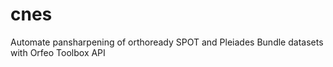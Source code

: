 # cnes
Automate pansharpening of orthoready SPOT and Pleiades Bundle datasets with Orfeo Toolbox API